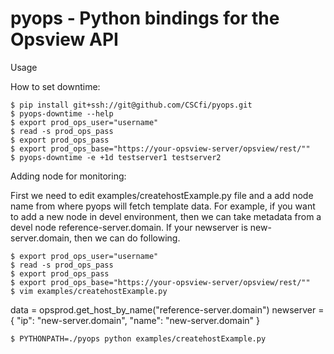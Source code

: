 # pyops - Python bindings for the Opsview API

Usage

How to set downtime:

    $ pip install git+ssh://git@github.com/CSCfi/pyops.git
    $ pyops-downtime --help
    $ export prod_ops_user="username"
    $ read -s prod_ops_pass
    $ export prod_ops_pass
    $ export prod_ops_base="https://your-opsview-server/opsview/rest/""
    $ pyops-downtime -e +1d testserver1 testserver2

Adding node for monitoring:

First we need to edit examples/createhostExample.py file and a add node name from where pyops will fetch template data.
For example, if you want to add a new node in devel environment, then we can take metadata from a devel node
reference-server.domain. If your newserver is new-server.domain, then we can do following.

    $ export prod_ops_user="username"
    $ read -s prod_ops_pass
    $ export prod_ops_pass
    $ export prod_ops_base="https://your-opsview-server/opsview/rest/""
    $ vim examples/createhostExample.py
data = opsprod.get_host_by_name("reference-server.domain")
newserver = { "ip": "new-server.domain", "name": "new-server.domain" }

    $ PYTHONPATH=./pyops python examples/createhostExample.py

